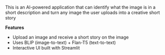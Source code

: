 This is an AI-powered application that can identify what the image is in a short description and turn any image the user uploads into a creative short story

**Features**
- Upload an image and receive a short story on the image
- Uses BLIP (image-to-text) + Flan-T5 (text-to-text)
- Interactive UI built with Streamlit
